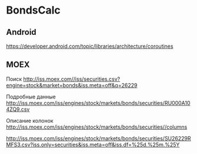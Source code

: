 # BondsCalc

## Android
https://developer.android.com/topic/libraries/architecture/coroutines

## MOEX

Поиск
http://iss.moex.com//iss/securities.csv?engine=stock&market=bonds&iss.meta=off&q=26229

Подробные данные
http://iss.moex.com/iss/engines/stock/markets/bonds/securities/RU000A104ZQ9.csv

Описание колонок
http://iss.moex.com/iss/engines/stock/markets/bonds/securities//columns

http://iss.moex.com/iss/engines/stock/markets/bonds/securities/SU26229RMFS3.csv?iss.only=securities&iss.meta=off&iss.df=%25d.%25m.%25Y
